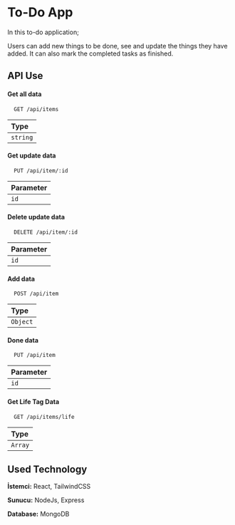 
# To-Do App


In this to-do application;

Users can add new things to be done, see and update the things they have added. It can also mark the completed tasks as finished.
## API Use

#### Get all data

```http
  GET /api/items
```

| Type    |
| :------- | 
| `string` |

#### Get update data

```http
  PUT /api/item/:id
```

| Parameter |
| :-------- |
| `id`      | 

#### Delete update data

```http
  DELETE /api/item/:id
```

| Parameter |
| :-------- |
| `id`      | 


#### Add data

```http
  POST /api/item
```

| Type    |
| :------- | 
| `Object` | 


#### Done data

```http
  PUT /api/item
```
| Parameter |
| :-------- |
| `id`      | 


#### Get Life Tag Data

```http
  GET /api/items/life
```
| Type    |
| :------- | 
| `Array` | 




  
## Used Technology

**İstemci:** React, TailwindCSS

**Sunucu:** NodeJs, Express

**Database:** MongoDB

  
